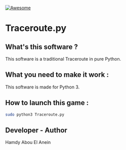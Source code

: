 [![Awesome](https://awesome.re/badge.svg)](https://awesome.re)  

# Traceroute.py

## What's this software ?  

This software is a traditional Traceroute in pure Python.



## What you need to make it work :  

This software is made for Python 3.  


## How to launch this game :  

```sh
sudo python3 Traceroute.py
```  


## Developer - Author  

Hamdy Abou El Anein  

